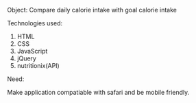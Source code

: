 Object: Compare daily calorie intake with goal calorie intake

Technologies used:

1. HTML
2. CSS
3. JavaScript
4. jQuery
5. nutritionix(API)

Need:

Make application compatiable with safari and be mobile friendly. 
